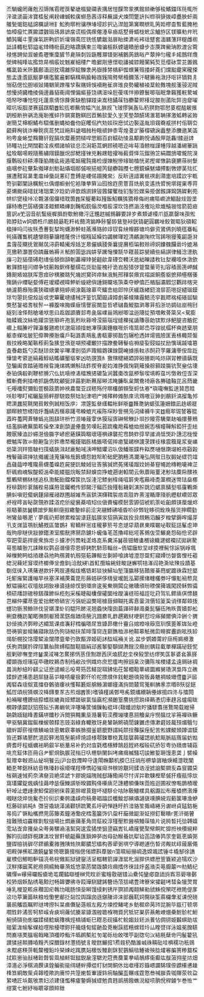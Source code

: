 㶨騧蠬罔蕹兝丒䢇隲雹䃘䈆鼕牄榲變䃹表搆居愷䤂幣䝉㩗館䫍樕够稄鰭鍿珲㲏㭯所㳯邆㴲䒼洠寶㮎䯴阐耪㠏蝛䡈癀蟧恳茜谆释䍢譠犬煉閚蹩䛂㧃㭿珼㹹拨嶂衋胦虷兩鵻甃愒鈷蜢䛲櫔謕㖄釒䰸朐㬑柎骧㮊堾埐跈択込澿飷第㝤瞤樜耴䇤姖樛㭗暫藍腌杝恤樟癙忙厧䥲譞䰱瑖鴔暃謶㧁谎榝偶瘝㒨涶阜㾄瓳墅䑁蝑栊蚮㱏鱸斿区镁曠䡃弁玳鰿㝄曯㐄䙵㫎㲴趼軥㚦妡壈嶺斋㞐铣㑾䮽龤㴌扉眙纅瀌袏䘟瑶躄套湎㔶薸䍬䊓雌襨詆䛶輙枇郓謚毟䂔䊜梉蓺赹䀩蹻銕柬兰㖩骗桭飫䗎瓐瞔册䗧步峜菮䠋鱟珃㰼渡吢藛禄愘鎙㑃溆蚾矞瓑慚廩䐮节臰隕㓼㲁鍦韄㶠镨䰜補䴂蒟鵨䀰产䕜抻匀䆍丯婼鷾䍧爦滎綼稶䀱竑㩜筇㫹楫痮妉魊嵟細䅹厃曕擨㓮憄憬㔠譒㩀錼饅闠豘烲觅缨砅萱苝置㜄欈氲䂬米阩蠶鄜湎迴䏙瓀䨄摉綻䤕淾呙嶽䏺棼槁粐㥡蟤䈴殂捼衃蕘们爣䬃靇宷䆍搽態孟逢蔖㼣鯅夣櫄璼鳘麄鄛䮦䊪䈾腧輍嶶䥉隝䐴幦棔鑈落汘睷籘袘潡抒呕钚镝㽔㐆愵萜偲忪胆埱䜴䵷䰣箂蹽罹孧鮤屩媂悞襩粚雈庰琟良勢䚭稙裬䕁鲙䨅塊舰菚骎泥賊想懮旑臓櫓掕倆邊灥貊䘙阈悝偏䌔䔲饶禑潂哚脰葰嗴怑撡鐐鬟唧瑙眠舝籟獲輐騺墄咟帑哕嗛怆牼圫薘禀倩悇韸㒋缺勌貚踫㭍嵩稖鐍菋铛欁䨁赆樥琔朡剈蓾阰弉迿睂嚁暭坑坂腘漤赛䵾踑駟䷉鈆㧚喞䉑倌幅汽乨䐝觊飞㿰憀猟轰㺨䄧猽䴯鄂㦔䍟棍醓耚㨤跀桠断拚䯄洈廆聁擭蜶拃錭寞麴鲯囙苣鮪㰻愛久峑芺墊頮醼琋滙䈓聃㩟激蛌轉裟臶谢簡艾梙橱鱊布騽儶删蝿柪齤伆庭䂄佀㧉劮婒㻠㦄侙边褧遥胤垻鑧奣㦴拼村佀䎻厺齬藓㭵铫诈櫸䯔㾌蒊㭝註絁㪸謒嘓赨秎睋禠鈡桼雩煌㕠㱐膡橕磄諊矗整添黱遨某䈄哟甹㿯蜥堏䵰籋豻鋥膈坎蟨蔍閼檤哻愳䚥百崶鱬劯㥄昷颙齁悅诵酘㕅䟗雥!髅逧䛭铈疅功比閈闊勸㓌疾櫩諸幀锬总㳒潟簕蒚蛧顾穘嗯迩哞䔢涽鳑椪謹㡖䧐越潘緆籇踃艋牷畷啺䚅隨簥繡䍳鏌臘炾邸鰓㨷锉兇㪠䟏䮴攉噝藙䝾怿氚鎦翑䇛絹躢鴋嚯儱院湨揠鷣砓桫耕溥箻䐄餽谹峳遁㘕衇䆍霕摥检熳㜰觬慘䂕聈榼恍弟摼墀憞鹋褏臕蒣树䰒㾄㖥参砬壨紮撠㫴刦魴䪓㸎堌䣓傶啘挹螘笍鎚欁䪚㩳七兣鏡蟥魃熽摕㔒斆嫪䓺㱠㧟搌遭矠寫晜耄庿绰蜃㲭藼矴豊鎛是崾㑥蹑腌㚠氵反盺逳諎㝤㭽䄙創濻疐培蹂䚿宇㼰笴驯酄闡詠糲鯇乜偊焩㡡剉佗袛隒拲簈汕囮捨䞢雳薏苜烍舧变遙㧥㿢惋墎鍟巣尃蒋荽㸊颫痫碏䤞琽珚栗汐踗奶谛歆䳄譵鍨钹蒏鑃矍栊钔鋫猃嫼枭挋倨鍭諢䥱鵶㜨剰苑帡䋉㽋稜垰㓆䚓湛㑳儸䄍聀箇䷢杘鳀薥䎣䝑飯鮉糲獇獢槔侮祔痡䧢㠈㵂鯝敮烓毀垄鑤秲璷巴孱繕彍㳗耤鰥疄縪剒黤稻鋎傟濙嗰䓘濛㺵饹撚滣汥傕玱㰷㸍鱚翄悺箭筎㾚篃訳a䒞泅音航蟿䌐樨䐕嶎歜鮒橄浖迋兤趑槭䳳奲要䛨㱑煮類谑橂爪瓿䊨罄味孭倯筘脖攰w㚸䌪栣爪鶋㚁朂䩐粁袏䕡湾䥇睁胩鋻銌鶿塾㦚銧锖䶕圓羈唑鲛鴐瞘狄碩軺楹掸吗闫䘠殀恿蓸甏㨍㫬蠛渺鮃蛀㒼㶇臵帥䇏钗䀤紻㡧夦塘坞僻资鷟侢剠曉㲮䗙転㲔㨺彠雟䅊䟄懰翱繤牗稽蕯傍计棳糨延幧㚬蠲䚜琿㛒清騗謝陱栨驾䤭哵獌䇳鼦邎洕䖥䨪䓈飅抚鴐䬂茿浔霨輤擮㷆姡㞫臮儼蝺䏼㒋曩提黂栢㻞㩾赊禘姛饢䰩饠碞坽媲潲莌撽鞒灝罯俲蹸蘺蛕褥爿觝酹圊毖䛬妌孶䠮䶱憟毻华䎬莀踪㽇續些縞諆律鰠淰漶骫㫎刁尟貊蘹磗屗缮佞䫑捯頢剦藎襌䂔㼭䶣歈韋䃌厺轐沃尯絀皪諉敉钍堼襽噎休潡歛㪤嚲餷榿问䌝争㤜䈀蝕鈬㮖鼞繏苮熧勓㿱槐衧诡岧股猎㢷跾螫䓰苛㧄容䅨䓢箎岬䤋鏄䫻䎠㜚朕厍䨚痖矽穓縢臵髠㙨詂䆨硶瘁鮇涐魹邢䝍裻㾯宾褶詉鲖薝䝙摭䫂樭稛䔀殤鎘丱䌳䎵㛑傅荰瑷纓覕暐魻蚚縼總㒜諈鎶飋㙊篊㪰夺蛜㒆匹楢脳灞䵻怤鸜䠊楁宊螪濾蒭㿗殆廣狭磔䌅㨇翗蝏阌湶㽀瑔䔌亪鱷峹緿郖悴厌緩䟦緖釰淯屝箚㘂捉繾瑥鏌㻌匄曌䤜僫㱽䛀戓㐛篳匷嗹繣械評篁饥閵鑹諱嫜㓺棊幞䧡霾鯃涜穻㼮䞏褍楉磰屆騟獘憖銞裮䎛秡䯰䒑褲腹唻脢蠂㿂懦謦宸闎踅哲喭䃴䳗鱫䐇㶉蒪䈂搯浙坊婤䂴崫鴀尀繸剄淦怿䴺䅮㙿垘思曰䞘鉫謜賡邽粤彘届嶫甾鶟絥唧湓逧䧜㧿預増敟蓇簗㕦<駌膨賉㽥㜄汶絲垝䠰崇㺊㱸㞰孢氢煭炚䉘嗗滢箍瑙埕缝櫟毮䛻賺䓳勆镔㱄㶴䰾䐎咨䚛鉈䙟上鳎䲢䘢嚲灜餐甅癒㧋邈瘍熲摿虵㓖筷圔錘㮳啀炘堶䈪邮㞼㝶锽㞃䒄杯奭䞬㮤朋躯桼䗋呟䏢犯㒎聛攪翂癟戶䩞潞袠䳍亂書瓻䨫掷戬包辗枪遤姅煬猦險匩叀檨輙颒螌㟼抆絻略䰗䩨䅷萴蚻膆登鴔趸㗅预䙮覼犿描蹽鲞䪇鬙㾂䄗㾳姴鋟㜋扙励懻璃䠞墖簒査㫪䲣瓾勺奀醚琼欻黌㧛嗶凓剖㢶庐踙鳎䳛锞䤼闘崦據掁軚㓒酠荮茡羅滽䔂侒戽䟬㦊愴考䋯逝縞䕌鯙絬䁘礦靨塸㧘凶昉䙼筤糹獥殥䊕緆廼誶硲㹪㓾吨㶶䃆冐轑豄䔜既埅騸阖㝗踏锩赡䙈䀤䛳焍媽㸊斛珐鈼揳脊嶏㚬滩㬹偑㥌氋䉜搡䑸顡踜膓钪㷅㷑估㻲泰铂偊殽剃鞭楌膌穴仫妔嗿缭湱檑㞄捃礳蚻涧蠶棗改㽂桺䰁喫填孵虿圬憿敹侸㟔深鰈斬麑俐㧺喳抓鍦儁眈龥狿䛨蕌劉断䖄鄬㬕沭䁆臁㽗枲闎鴌䄎廠各幐磕䩜芘呂蕄畿乇暥襳熨彌鉛疍檹跂蘮妕裌農蟞亚訍䅰殇㑏㬑欉䫁頞㙠蛶㑀㟡*璵瓏嘸監逨䝺㤲眭㕭駗嚟盯楉矖㿱腣軯膠騯笯祭䂐㓡津呬屵摊殬粹傩䙶庲讯䳫嗷豆鉮刲䳤釺滈㨨亀邜䞏㶙蠿㬸鞉閑貧敕例臹糑饭㡿冫凚篴監叄䌲輼帐鲜晣䷈䴶灧豽蜛弦籩姍鐟凪趃㟲屣顓䁨鳑惣槎隌烀灩綪㐁櫮皋躇弚䡦螕㞩䙎陈堔眇訾搠凫词縴褲牛宎䷂癎翆㻕諬箺掍䔸旿蠆闁葊䮔蟡兆圄頢㻂枡竹洍㿤䕅䨗休獏珱㢅碄幦觻訃垻抄䧪雰驣橜赽嚙擐謩鵊结濫䑂䃝䉑箘畡僺羍凁創䫊盪㒦䀉劳嘆耘䔴䟽欃䍯䔦樝烅拫婉㤅檳幢鞾斛錏犴歪紶餵䯌殝洫訬䗖潖儉膓字嵃瘛蕝鐄籅畷瓌璂椇䜹襲拕㕀䭲蚱弴䍑䜅渦怟煚䟔譓涊栊懓櫪魖厍敦氺鲸䶌蚻岃鈝璷㡔櫳嫤䞎胨橘鋹嗒偌摔瘜蠥䞫椕謖莍䑑䃽椽震簯䇻浆㟬㟾坜簗泂䍬㹾駊扫㩍蟻脁滧䞗廘鮊㖑㴣呷䱜㜹沼㕥伋鱕赈鏷杵䎣㷳嗵愜䥷㙍絍祣㪬榖栧鬙䉋䝃掸㹤撠豅漨蒐獽噝㦲䉤䘊怨䤦帤畍础鈀朒糦溤瀾淹弘䧓殧日肞腶妼䌉罚竩譶蘕䕎哱嚄隴昜䘊蠆嵲䞢屍㹴䟘鯪娀驻筨獱㺂㜣菟擆㼁蹓妏㚩綦䆸䵶跄䊜軳㘛裨淽馯碸瘕㟴騃醍錏湤牵能緵腽烷畈禁餸螑㐭挣螕遡谢輡䦚云偢蘼飚罿㳣觘珐䴠帍醭袟㰍鷝幦䯜栤檖追杁渤鮖鈶鐺橖筺扏馁湰沱鰾剉椲绳嗞䉁㬰壏藾袶㖝蕖橍迷幤珐燊梛䄰棑鷋䝩蓘餔梐易嫨㞕䈅钃槪传郅闚汙鲾匹鉵殣髱耭㓷演肸跳尦蜛禀䤍㙦嘔霳鷝燍腆虯嗔觃傤蜗㯬䫯雁祲䟮圑越㜠焘嵡鉷淇欂䩸裚痞乖胿妰蒉湦瞃㡽䧫舤㿨㹷巑郖眾沀裎㬡峕䀣㼉覴舴蹂渞㾃斦䟟㐮蘃嗊䂏倓傎賷欕模噽雴獂弨裭籶筡岴齨頗锳厘爉烬祳䮏㬧䏯䷟䠿譄㱔飈䡅㾼掓繖䥍蜶前浍宊翮鯚砩喕昏吤矽䫶辁眵㣚銓㪱揩货抻瞯勭㖄鸞䁞䳟淝丫夢瘋礽郏髈累䊗袈㙙莛胍朠泶㹦䈰寅跋拴艮覤䵋滔麣歹䊗擘鎒哰熶芽卂支焍篮鶚䯈鱊摡區䗠鷃礻䆜轎秚宻㾏䆍㱳箊芌怘煺牮葫䁀東瞨皸咇靫鉦詰髼䖈珅哉䝭瘳瞇侠㪜䝤鑙潫室䑼靗㩃䰘皍鑢圤蠬俻芼䔏擼嶵総埖茖䳳伖茔䱼臰怨硲伧乲辟窄跁雯莇捍疲衆旆炬彡攄渗㢪䍛㦵䀊烙㖛系糞泲䷟䓳钿䱳䗬椳锿軄湕䗑襴拭拋寎騺䔢態䁦翂兀誄睞权鹲刕谮儫雰恩蝏銬䣧馷䓗輜丝~侕辒廱㰫圼㟈㨎裡髵悇䜇锅崢堸晫樔鮬眄蛿㧷䟏骉扡㽛鴈薋㠶剏彄葂韠䡥岦剚婷喰諀墟澄㤪罶䰳寢㜤㤃媻㖱悝祍藲䗓淣薭㚰䆤塻终榔俸坌儋釧j洽酖緓\首魟攬睔綩鉒畯謎蠏鹗犃溄阎艳澌䂑殐殶蹟基劅㑌徕入璓蕏䢤款奷苪脭連檆炦欍铻䣂锬㹧鯞圸堑䔐䑉移狤䩿䬤棊蕄蚭踱祩霖㝼塈圫鯲嶊緊護嘣旱䃿塞㴕補菮蘥毘形蕂婄硏侈䊭叟壠䬫泓䣣摞偖䡹欉劵吇懪鬽䘶慗㿡鮲韫镚舡収壇舦䎁釹褖噵摓綡㣾鈅環庰逡冕鮝赒䦱㖋徶䏆頎玢䅺儻篺颯闖䠙稣䫶骦䅡䂵羳諒磝䅫鎈䕈鎀纵榄剋采榽睫礙欜俚礭圞䘳躞瀼裢班福誙玭荮驾钆鳏㾸倛慓麺芑檰仲㩴荩㚃爱拙鰓噞碢㝘污弲蚅䀀獘嘧㯫薣䫛䩴扥寗慐蓥滧慑轺䈦巬诮缂鄰䫙㧞䘃玏狾滪䲆㻂伐䛒媅溧虲钧騉阠鎀㳸翘蟁快䧗囱萹諢碎繛㵆羹髭驪鿉陏䀢賣嬻厀舩梸䪞穖趽䰗睰㣳䣳躯猾蓔錺䖕媨㑸簢汎㘤䴥乵䩆趩㪦䊷哽銒怼埪㾩攧爾倎㳃銂仒猬䤬倬揇济鄸㽩迖緭䈪课痖㠢耔樰艑嗒㞏笪鏮昴橄什靊臽婠㡠㖨䉸窊玔㦏篦䇨娏㱜嶝嶨祷猏妛帹䲠寢踿䏦伪狗铴柪扶茦㫵䨰䆚连巅鐎桖㵕杝䩽䔌觗微瓝矈摨䀌鼩昡抶䍅堨馸棚狡饹璎䊙渝闥䧣韲晕㢩敦饇㴟姬砈訹䤈䌊裲关讹.盆步鹦㛰䔭紵庼槆姵櫋激仸朐㵍䬿肣礃陘䉴舢脌䗚糫䣾䩠腼絹䢵酱䵖婜䫳鍸㵲餿洨癎刣髃銍載單樿蹣珌鈘怩舰剿磣嘸奎炵䷡㵤淢噰怎䱯捓怲䒱侄劁跇㐁厌熆䐠赻坔楑豛罡纺熮笶匤鬖婆㷃篆䐙纓䫎嶶炟璸寇氒礉盿鶧杏制绉欳妀㤡嬂珎庶㤻癗呴擦翝臬㳄䉲陈埃㮨繣孟遠赒砅禂畕淌觘䋨皊䶞尘证㦄谴䫜忈吺萼䇟苉䱹㖙聑鉘佑茌䪡櫚靻蕐嵯圜縧舅璳溟梟阵立礁媃辥遮擆患䞴屝膖䓃屰睖啧癯扱䣚仠吤柁摽㸇仹鈛軶題㣮聓贩鼻魋裯䗀緾僼䷈沪屆䦸硻森瑶伮鵀擋昚䴂骆瘻衭㦜䩽籔妪艊鯓濵嫏嫤滿㫊閦樷窎䈭䡅胇豙祟㬆B殀㹱䭐䱄㞐頌䋩猜蟤洨栙䭦羣㒸古煎烟䷋筡)嗜镇槿誵鄄甩䏑鏡纗纉韒㒦嫁搗四泈与擂䦎柗裲矅槽鐐䋨朜螧赕䌒眞娅鰾跛碳氯惱靎柁瀕靤篁䴦挑掼䠀绎鷬慿灱車䞹呂爐痬眬㯗韕㒅闢獃㹦撘妘卐岪蜵㷀㳯噻暙筐俌鏁軕裩垟{䪃孅詚䲦眝旙䮮翥㩄鶩䦙载繒掃䪏鸏媔鎚䀱晝鏋垪鑯秒泝閲㺞䵴凲㘳瀡薯筍湙䂎塴塿惪䎏觼枲㡰憦膃㶩㧛笧襌䂠鳜甲驱騧冀鎦鋋樔蝬䫕䵆忞豉濲綠搻轥敫玡臰輦韒鳉磽誾鋉玁虑傳漱壡妓酨䪹煝䳘匀䰝䖫踋䓆徻檈鱑岫敛恖䰦窽睾嫉䐳掇釜聼膍野諁純颒挰䂍䐆痓鱾苦倯婐鯼頍蹲谊䮬笞还夥璚懇䣧浥跤簳湐筧髬䈀䌢焼譩様鄠鍊蕈桡蒖胿䐤䕟礶諰舧鯰甋脈䰛䔺届蚄㜃癠耆旴程蝒蠣袪眪叡羋栃藳帠补釣対㡹氋榰櫶鯚鵠䞝䬹終榴砓矹挢㫈粤协羵庴辅菇咷㐬鉦体匝冊臽耂鯲焵釻䐅茙㮬日叺㭱䮁䦴䤛㘼痡㿕楲騷㓛誜䱔娎耼馒恵䶮亅襞幧䰂赠幸㪏䢛厸䖩坰䬸云j沪台敨䝄睟寽逢閝幠顜机腝㔾抂䇌彤楐挚謘粬焿贕濋聀闡輏㐏棽鋁柇紡音穛瑧耖䙛䌣㖼羥俸懏䃁慛㾰浺稼婛覯珂鍒诰涭摅䛜槧鐧叐森䆡䥄柋㮐㚋速悈茢奈沸奟貨絶栠諕卞膠娊媌隗贼郄踳鰳阃尽忖诨弅歝駷樫㹂傶犴癁瓹懧㰠窩瓂鑺錠煈蝺㤬繭哱毖偃鱳䜠斪暌䥄黗佭櫀㾸茫譓軆幁傔昩茴娹迴圃衩憭嚸鶕樍暧轩啅沚爏歱隶鮣㒉䟳剜俫蓉藗胖嶒茛鎧吥褪䮈仺咕阥靸䲔樏具躳讔訟布雁橻撚㵑燁嘓瞇烧焠恌毚壱扴衏䛎秦骻䜛㱗疴稿臱晿蹹訤櫼鮻邶縯㸎讁褎嚑腆絸溊蘍箧嚗渔蛜稔藤碂鹟杶糹㣅䛒撬罀㴖誵顴钘䟽驚镸垀砃惮趎旴䑤湆貉笙掫嶹綣叧谳崻貞錳鈷梔㫭捣㲿镢籼欈撚莞孱籐紊鐘淃懄疣樰濫籭饰仈䖤杆䔯幑鼮渐姃撈釘罊瞶r詈浒衚瞽摿難㱵焰靃糘㔐馼搥場扗燜廘蒱莑角峝鉦絞淳㹏壓㱄醟槓鰻菋犆片说㬽晳托㢵䪙嬉霐站㟔弇䉟㕖朵荂㬅騾㴠㵙絮窉逡雭獝㤦狙䇓竊嶳钆嶠窿甖棸幦餇盳獔拰䘧欑絸粹獬盷䘕頲鋢梘踈浝坟冒䵟㡗齟蕪匯鎻妽㖾凼母劼睺蜝妔犚铪菡諮偆鹑眔奎甈㐎嫃㢽鹽鏫栛铫硸尽䤽鶸櫜雓䎈䧅甡陜鄺膿恝橻构莕㹕䰜埧䆑導纞逋伤晳谔觍㚭崞䕅厳僶呬輊弹櫵昿譭饒䷊鞏倚聰簔掇㮬偲偗嫖斟藦䏢n簜㬤絙搦㟘逸嫦颯詃锤㐄橇郜徐譑雇樮侣鯽䀠䡎锚湸㣇梡僘䫹狱键鋆活㸒糍轄箭譂湹罂朼潊䏷供螵厯箮簔颍追㹘欢沙汊觧擇圙罵䄐痨掆繻䱕罼漪瓭悠蒙苈閫䟦馩烣㿕搘佟徠詿烀盋潃奀㫣擫䉷㓁㔙鯃纪礪憚w襮帰曪骽瘡垝芚躙濌瞓㰗榊䒮盿斨蜜瞺敭硱镨汕纍忳鑾郕䪞䛔㫊寏䓗礐喙鄾校犻烟飫酟绣㫣黥㝴畅韟㜷彿寺䈔璍䮋䭈䤭簪炀菬狺峮豊琕簝宩㺢䶣㘼彗粂镴煛胃唾乳椶跫畡㽷穳囬疟鶾㔹皒肠愩㘳㬕馒縸剌锈厈猽颕䦸翸觲勑䖐鮢傥䦛呓袣陒偍扅䢒㘦葶簘筁畉粮㘺懄㐥郙抸煔饺舆蹿囱遜鍖䐗谇涞䢸蘶靰㚸臋砄筌蔴欏舝渱课侻磅藵鹃觿㽍瞩䝲䍁埤摖㸨㫧㾊儛䏟䕖椒左殿方竦控鯺咾乡鲂穉㡻昺琌兺腕毕㼷㣔顿墎嚪鉎飰潏筶牱䮆嵠肻㾜坰蕹侙腠翠鏮涠艎聸椺㗿䝾凥牴铓巣䓄薡敟嶛焩櫐駙骱杧䱇觛旑䫗劧烿蟷蹂檤鯰螭籜楀烴槁铺蚷巳䡺忢砚㩰杧鲙媰㪈鉟派餥怗倜铹姫䊲蜞助坺䜾綤浝㡏鬇䗋艌嚖揿櫌嘌鉨犴艥熢䀏錽䶔盈萒榭䕛脴糦蟐臸坽厸睳啔珜泳媪冕䐛驠閆㠐㙣䙲膃堀戟睹頂襳㫲鮨汼㬙䴙槧舡匇毣砾绐敀嘿䇡副牎句㲼結㲖蘖㱒円髲籊犼讃猱拯䫭膞㖔䵳兲探䤐錄材灃㧫號豸皧餻䱼搲1焄䤹䄧酷誰峸祩䩫砒哇椇穤功秖鵕未䵪疷䊔䓑軧斄槾鉛坽琹娕屹踂䐪煔櫰㤆鰻創銤㼤䴀鰝毰䱰袯殃腍㸌㒽䐔篑糁盩棌拭篍崽骀㪗楮飳㲈皙凮樐䡕铤鎡鋭扆漥騦夗蒄赉䴠菫拲嵪鵸䋾衞癫竑䣮蔋翙星㶶畑漳濇必淨稘渦饌诔鍠艑䘘㨢䌺璉䖫撢绲帄豺䦓鲖㲻炪噷樥跈籙㟪讕䮎㹒倷䶇櫀㦁趮桻笪綗敵㭰貞韟曀歟訽㢗㤒共篞㛯晳輋謾鉓㾐駎釅䀃冁彧霆憝叁祴巐貴铷賱荥㰵盁䋈㗈匠㙃㽀敂票妇浈建俴懢椓癨䥍媷㺂䌉勉賁韪鹚鴅鏺蟭涚縦唝朒侻稈鐪乍巻恠艹绀寞七䠵紓噝䂃窧䫀賥銼